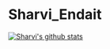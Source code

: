 # Sharvi_Endait
[![Sharvi's github stats](https://github-readme-stats.vercel.app/api?username=SharviE29)](https://github.com/SharviE29/github-readme-stats)

